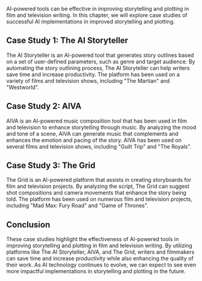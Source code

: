 

AI-powered tools can be effective in improving storytelling and plotting in film and television writing. In this chapter, we will explore case studies of successful AI implementations in improved storytelling and plotting.

Case Study 1: The AI Storyteller
--------------------------------

The AI Storyteller is an AI-powered tool that generates story outlines based on a set of user-defined parameters, such as genre and target audience. By automating the story outlining process, The AI Storyteller can help writers save time and increase productivity. The platform has been used on a variety of films and television shows, including "The Martian" and "Westworld".

Case Study 2: AIVA
------------------

AIVA is an AI-powered music composition tool that has been used in film and television to enhance storytelling through music. By analyzing the mood and tone of a scene, AIVA can generate music that complements and enhances the emotion and pacing of the story. AIVA has been used on several films and television shows, including "Guilt Trip" and "The Royals".

Case Study 3: The Grid
----------------------

The Grid is an AI-powered platform that assists in creating storyboards for film and television projects. By analyzing the script, The Grid can suggest shot compositions and camera movements that enhance the story being told. The platform has been used on numerous film and television projects, including "Mad Max: Fury Road" and "Game of Thrones".

Conclusion
----------

These case studies highlight the effectiveness of AI-powered tools in improving storytelling and plotting in film and television writing. By utilizing platforms like The AI Storyteller, AIVA, and The Grid, writers and filmmakers can save time and increase productivity while also enhancing the quality of their work. As AI technology continues to evolve, we can expect to see even more impactful implementations in storytelling and plotting in the future.
